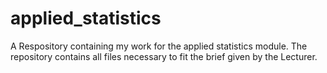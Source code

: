 # applied_statistics
A Respository containing my work for the applied statistics module. The repository contains all files necessary to fit the brief given by the Lecturer. 
